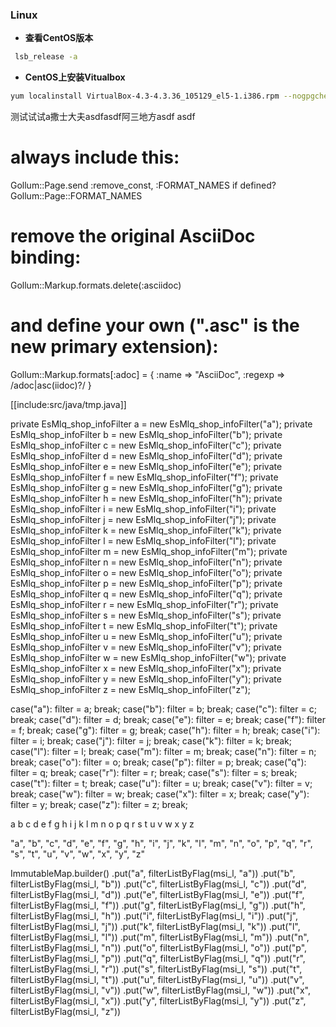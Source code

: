 ### Linux
+ **查看CentOS版本**
```bash
 lsb_release -a
```
+ **CentOS上安装Vitualbox**
```bash
yum localinstall VirtualBox-4.3-4.3.36_105129_el5-1.i386.rpm --nogpgcheck
```

测试试试a撒士大夫asdfasdf阿三地方asdf
asdf
# always include this:
Gollum::Page.send :remove_const, :FORMAT_NAMES if defined? Gollum::Page::FORMAT_NAMES

# remove the original AsciiDoc binding:
Gollum::Markup.formats.delete(:asciidoc)

# and define your own (".asc" is the new primary extension):
Gollum::Markup.formats[:adoc] = {
    :name => "AsciiDoc",
    :regexp => /adoc|asc(iidoc)?/
}


[[include:src/java/tmp.java]]


private EsMlq_shop_infoFilter a = new EsMlq_shop_infoFilter("a");
private EsMlq_shop_infoFilter b = new EsMlq_shop_infoFilter("b");
private EsMlq_shop_infoFilter c = new EsMlq_shop_infoFilter("c");
private EsMlq_shop_infoFilter d = new EsMlq_shop_infoFilter("d");
private EsMlq_shop_infoFilter e = new EsMlq_shop_infoFilter("e");
private EsMlq_shop_infoFilter f = new EsMlq_shop_infoFilter("f");
private EsMlq_shop_infoFilter g = new EsMlq_shop_infoFilter("g");
private EsMlq_shop_infoFilter h = new EsMlq_shop_infoFilter("h");
private EsMlq_shop_infoFilter i = new EsMlq_shop_infoFilter("i");
private EsMlq_shop_infoFilter j = new EsMlq_shop_infoFilter("j");
private EsMlq_shop_infoFilter k = new EsMlq_shop_infoFilter("k");
private EsMlq_shop_infoFilter l = new EsMlq_shop_infoFilter("l");
private EsMlq_shop_infoFilter m = new EsMlq_shop_infoFilter("m");
private EsMlq_shop_infoFilter n = new EsMlq_shop_infoFilter("n");
private EsMlq_shop_infoFilter o = new EsMlq_shop_infoFilter("o");
private EsMlq_shop_infoFilter p = new EsMlq_shop_infoFilter("p");
private EsMlq_shop_infoFilter q = new EsMlq_shop_infoFilter("q");
private EsMlq_shop_infoFilter r = new EsMlq_shop_infoFilter("r");
private EsMlq_shop_infoFilter s = new EsMlq_shop_infoFilter("s");
private EsMlq_shop_infoFilter t = new EsMlq_shop_infoFilter("t");
private EsMlq_shop_infoFilter u = new EsMlq_shop_infoFilter("u");
private EsMlq_shop_infoFilter v = new EsMlq_shop_infoFilter("v");
private EsMlq_shop_infoFilter w = new EsMlq_shop_infoFilter("w");
private EsMlq_shop_infoFilter x = new EsMlq_shop_infoFilter("x");
private EsMlq_shop_infoFilter y = new EsMlq_shop_infoFilter("y");
private EsMlq_shop_infoFilter z = new EsMlq_shop_infoFilter("z");


case("a"):
    filter = a;
break;
case("b"):
    filter = b;
break;
case("c"):
    filter = c;
break;
case("d"):
    filter = d;
break;
case("e"):
    filter = e;
break;
case("f"):
    filter = f;
break;
case("g"):
    filter = g;
break;
case("h"):
    filter = h;
break;
case("i"):
    filter = i;
break;
case("j"):
    filter = j;
break;
case("k"):
    filter = k;
break;
case("l"):
    filter = l;
break;
case("m"):
    filter = m;
break;
case("n"):
    filter = n;
break;
case("o"):
    filter = o;
break;
case("p"):
    filter = p;
break;
case("q"):
    filter = q;
break;
case("r"):
    filter = r;
break;
case("s"):
    filter = s;
break;
case("t"):
    filter = t;
break;
case("u"):
    filter = u;
break;
case("v"):
    filter = v;
break;
case("w"):
    filter = w;
break;
case("x"):
    filter = x;
break;
case("y"):
    filter = y;
break;
case("z"):
    filter = z;
break;







a b c d e f g h i j k l m n o p q r s t u v w x y z



"a", "b", "c", "d", "e", "f", "g", "h", "i", "j", "k", "l", "m", "n", "o", "p", "q", "r", "s", "t", "u", "v", "w", "x", "y", "z"


ImmutableMap.builder()
            .put("a", filterListByFlag(msi_l, "a"))
            .put("b", filterListByFlag(msi_l, "b"))
            .put("c", filterListByFlag(msi_l, "c"))
            .put("d", filterListByFlag(msi_l, "d"))
            .put("e", filterListByFlag(msi_l, "e"))
            .put("f", filterListByFlag(msi_l, "f"))
            .put("g", filterListByFlag(msi_l, "g"))
            .put("h", filterListByFlag(msi_l, "h"))
            .put("i", filterListByFlag(msi_l, "i"))
            .put("j", filterListByFlag(msi_l, "j"))
            .put("k", filterListByFlag(msi_l, "k"))
            .put("l", filterListByFlag(msi_l, "l"))
            .put("m", filterListByFlag(msi_l, "m"))
            .put("n", filterListByFlag(msi_l, "n"))
            .put("o", filterListByFlag(msi_l, "o"))
            .put("p", filterListByFlag(msi_l, "p"))
            .put("q", filterListByFlag(msi_l, "q"))
            .put("r", filterListByFlag(msi_l, "r"))
            .put("s", filterListByFlag(msi_l, "s"))
            .put("t", filterListByFlag(msi_l, "t"))
            .put("u", filterListByFlag(msi_l, "u"))
            .put("v", filterListByFlag(msi_l, "v"))
            .put("w", filterListByFlag(msi_l, "w"))
            .put("x", filterListByFlag(msi_l, "x"))
            .put("y", filterListByFlag(msi_l, "y"))
            .put("z", filterListByFlag(msi_l, "z"))










